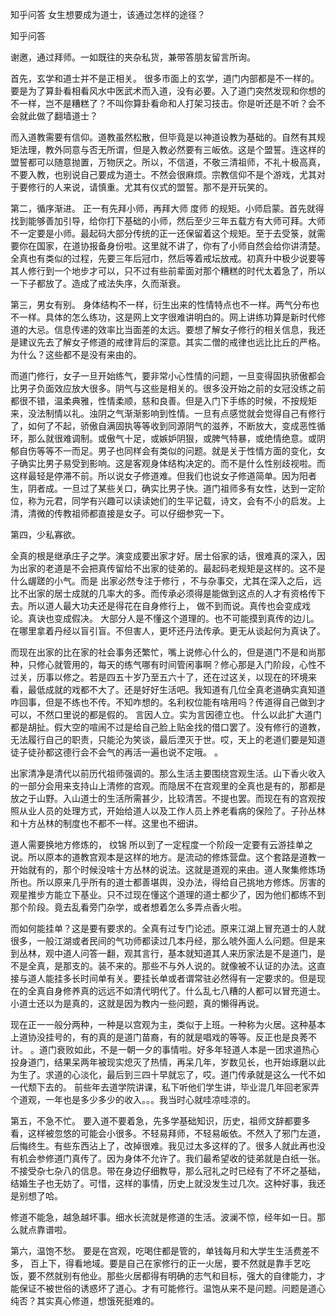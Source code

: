  
 知乎问答 女生想要成为道士，该通过怎样的途径？ 
 
 
 
 
 
 知乎问答 
 
 

 

 谢邀，通过拜师。一如既往的夹杂私货，兼带答朋友留言所询。 

 

 首先，玄学和道士并不是正相关。 很多市面上的玄学，道门内部都是不一样的。要是为了算卦看相看风水中医武术而入道，没有必要。入了道门突然发现和你想的不一样，岂不是糟糕了？不叫你算卦看命和人打架习技击。你是听还是不听？会不会就此做了翻墙道士？ 

 而入道教需要有信仰。道教虽然松散，但毕竟是以神道设教为基础的。自然有其规矩法理，教外同意与否无所谓，但是入教必然要有三皈依。这是个盟誓。连这样的盟誓都可以随意抛置，万物厌之。所以，不信道，不敬三清祖师，不礼十极高真，不要入教，也别说自己要成为道士。不然会很麻烦。宗教信仰不是个游戏，尤其对于要修行的人来说，请慎重。尤其有仪式的盟誓。那不是开玩笑的。

 

 第二，循序渐进。 正一有先拜小师，再拜大师 度师 的规矩。小师启蒙。首先就得找到能够善加引导，给你打下基础的小师，然后至少三年五载方有大师可拜。大师不一定要是小师。最起码大部分传统的正一还保留着这个规矩。至于去受箓，就需要你在国家，在道协报备身份啦。这里就不讲了，你有了小师自然会给你讲清楚。全真也有类似的过程，先要三年后冠巾，然后等着戒坛放戒。初真升中极少说要等其人修行到一个地步才可以，只不过有些前辈面对那个糟糕的时代太着急了，所以一下子都放了。造成了戒法失序，久而渐衰。

 

 第三，男女有别。 身体结构不一样，衍生出来的性情特点也不一样。两气分布也不一样。具体的怎么练功，这是网上文字很难讲明白的。网上讲练功算是新时代修道的大忌。信息传递的效率比当面差的太远。要想了解女子修行的相关信息，我还是建议先去了解女子修道的戒律背后的深意。其实二僧的戒律也远比比丘的严格。为什么？这些都不是没有来由的。

 

 而道门修行，女子一旦开始练气，要非常小心性情的问题，一旦变得固执骄傲都会比男子负面效应放大很多。阴气与这些是相关的。很多没开始之前的女冠没练之前都很不错，温柔典雅，性情柔顺，慈和良善。但是入门下手练的时候，不按规矩来，没法制情以礼。浊阴之气渐渐影响到性情。一旦有点感觉就会觉得自己有修行了，如何了不起，骄傲自满固执等等收到同源阴气的滋养，不断放大，变成恶性循环，那么就很难调制。或傲气十足，或嫉妒阴狠，或脾气特暴，或绝情绝意。或阴郁自伤等等不一而足。男子也同样会有类似的问题。就是关于性情方面的变化，女子确实比男子易受到影响。这是客观身体结构决定的。而不是什么性别歧视啦。而这样最轻是停滞不前。所以说女子修道难。但我们也说女子修道简单。因为阳者生，阴者成。一旦过了某些关口，确实比男子快。道门祖师多有女性，达到一定阶位，称为元君，同学有兴趣可以读读她们的生平记载，诗文，会有不小的启发。上清，清微的传教祖师都直接是女子。可以仔细参究一下。

 

 第四，少私寡欲。 

 全真的根是继承庄子之学。演变成要出家才好。居士俗家的话，很难真的深入，因为出家的老道是不会把真传留给不出家的徒弟的。最起码老规矩是这样的。这不是什么龌蹉的小气。而是 出家必然专注于修行 ，不与杂事交，尤其在深入之后，远比不出家的居士成就的几率大的多。而传承必须得是能做到这点的人才有资格传下去。所以道人最大功夫还是得花在自身修行上， 做不到而说。真传也会变成戏论。真诀也变成假决。 大部分人是不懂这个道理的。也不可能摸到真传的边儿。在哪里拿着丹经以盲引盲。不但害人，更坏还丹法传承。更无从谈起何为真诀了。

 

 而现在出家的比在家的社会事务还繁忙，嘴上说修心什么的，但是道门不是和尚那种，只修心就管用的，每天的练气哪有时间管闲事啊？修心那是入门阶段，心性不过关，历事以修之。若是四五十岁乃至五六十了，还在过这关，以现在的环境来看，最低成就的戏都不大了。还是好好生活吧。我知道有几位全真老道确实真知道咋回事，但是不练也不传。不知咋想的。名利权位能有啥用吗？传道得自己做到才可以，不然口里说的都是假的。 言因人立。实为言因德立也。 什么以此扩大道门都是胡扯。假大空的喧闹不过是给自己脸上贴金找的借口罢了。没有修行的道教，无法履行自己的职责，只能沦为笑谈，最后湮灭于世。哎，天上的老道们要是知道徒子徒孙都这德行会不会气的再活一遍也说不定哦。 。

 

 出家清净是清代以前历代祖师强调的。那么生活主要围绕宫观生活。山下香火收入的一部分会用来支持山上清修的宫观。而隐居不在宫观里的全真也是有的，那都是放之于山野。入山道士的生活所需甚少，比较清苦。不提也罢。而现在有的宫观按照从业人员的处理方式，开始给道人以及工作人员上养老看病的保险了。子孙丛林和十方丛林的制度也不都不一样。这里也不细讲。

 

 道人需要换地方修炼的， 纹锦 所以到了一定程度一个阶段一定要有云游挂单之说。所以原本的道教宫观本是这样的地方。是流动的修炼营盘。这个套路是道教一开始就有的，那个时候没啥十方丛林的说法。这就是道观的来由。道人聚集修炼场所也。所以原来几乎所有的道士都善堪舆，没办法，得给自己挑地方修炼。厉害的观星推步方能立下基业。只不过现在懂这个道理的道士都少了，因为他们都练不到那个阶段。竟去乱看旁门杂学，或者想着怎么多弄点香火啦。

 

 而如何能挂单？这是要有要求的。全真有过专门论述。原来江湖上冒充道士的人就很多，一般江湖或者民间的气功师都读过几本丹经，那么唬外面人么问题。但是来到丛林，观中道人问答一翻，观其言行，基本就知道其人来历家法是不是道门，是不是全真，是那支的。装不来的。那些不与外人说的。就像被不认证的办法。这直接与道人能挂多长时间单有关。要挂长单或者谓常驻必然得有一定要求的。但是现在的全真自身修养真的远远不如清代明代了。什么乱七八糟的人都可以冒充道士。小道士还以为是真的，这就是因为教内一些问题，真的懒得再说。

 

 现在正一一般分两种，一种是以宫观为主，类似于上班。一种称为火居。这种基本上道协没挂号的，有的真的是道门苗裔，有的就是唱戏的等等。反正也是良莠不计。 。道门衰败如此，不是一朝一夕的事情啦。好多年轻道人本是一团求道热心投身道门，结果呆两年被现实熄灭了热情，再呆几年，岁数见长，也开始琢磨以此为生了。求道的心淡化，最后到三四十早就忘了，哎。道门传承就是这么一代不如一代颓下去的。 前些年去道学院讲课，私下听他们学生讲，毕业混几年回老家弄个道观，一年也是多少多少的收入。。。我当时心就哇凉哇凉的。

 

 第五，不急不忙。 要入道不要着急，先多学基础知识，历史，祖师文辞都要多看，这样被忽悠的可能会小很多。不轻易拜师，不轻易皈依。不然入了邪门左道，后悔终生。有些东西沾上了，改掉很难。我见过太多这样的了。很多人就此再也没有机会参修道门真传了。因为身体不允许了。我们最希望收的徒弟就是白纸一张。不接受杂七杂八的信息。带在身边仔细教导，那么冠礼之时已经有了不坏之基础，结婚生子也无妨了。可惜，这样的事情，历史上就没发生过几次。这种好事，我还是别想了哈。 

 

 修道不能急，越急越坏事。细水长流就是修道的生活。波澜不惊，经年如一日。那么就点靠谱啦。 

 

 第六，温饱不愁。 要是在宫观，吃喝住都是管的，单钱每月和大学生生活费差不多， 百上下，得看地域。要是自己在家修行的正一火居，要不然就是靠手艺吃饭，要不然就别有他业。那些火居都得有明确的志气和目标，强大的自律能力，才能保证不被世俗的诱惑坏了道心。才有可能修行。温饱从来不是问题。问题是道心纯否？其实真心修道，想饿死挺难的。 
